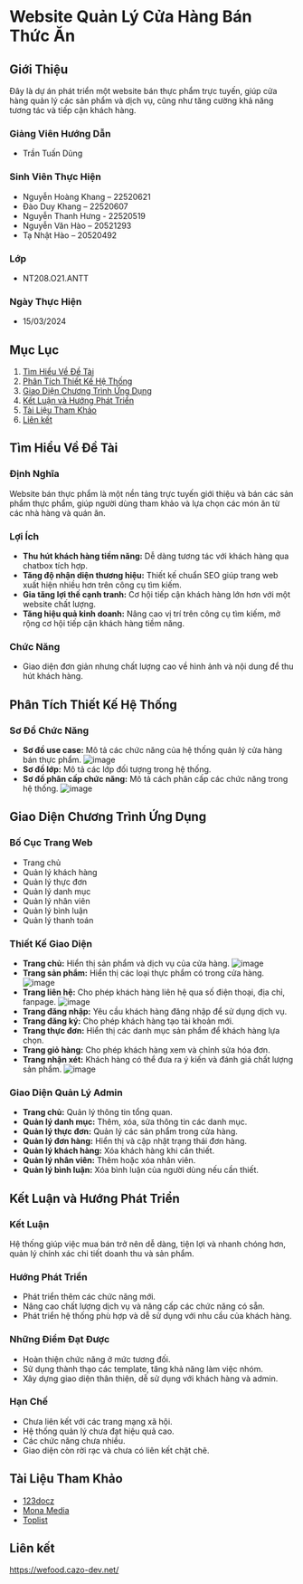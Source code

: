# Website Quản Lý Cửa Hàng Bán Thức Ăn

## Giới Thiệu
Đây là dự án phát triển một website bán thực phẩm trực tuyến, giúp cửa hàng quản lý các sản phẩm và dịch vụ, cũng như tăng cường khả năng tương tác và tiếp cận khách hàng.

### Giảng Viên Hướng Dẫn
- Trần Tuấn Dũng

### Sinh Viên Thực Hiện
- Nguyễn Hoàng Khang – 22520621
- Đào Duy Khang – 22520607
- Nguyễn Thanh Hưng - 22520519
- Nguyễn Văn Hào – 20521293
- Tạ Nhật Hào – 20520492

### Lớp
- NT208.O21.ANTT

### Ngày Thực Hiện
- 15/03/2024

## Mục Lục
1. [Tìm Hiểu Về Đề Tài](#tìm-hiểu-về-đề-tài)
2. [Phân Tích Thiết Kế Hệ Thống](#phân-tích-thiết-kế-hệ-thống)
3. [Giao Diện Chương Trình Ứng Dụng](#giao-diện-chương-trình-ứng-dụng)
4. [Kết Luận và Hướng Phát Triển](#kết-luận-và-hướng-phát-triển)
5. [Tài Liệu Tham Khảo](#tài-liệu-tham-khảo)
6. [Liên kết](#liên-kết)

## Tìm Hiểu Về Đề Tài
### Định Nghĩa
Website bán thực phẩm là một nền tảng trực tuyến giới thiệu và bán các sản phẩm thực phẩm, giúp người dùng tham khảo và lựa chọn các món ăn từ các nhà hàng và quán ăn.

### Lợi Ích
- **Thu hút khách hàng tiềm năng:** Dễ dàng tương tác với khách hàng qua chatbox tích hợp.
- **Tăng độ nhận diện thương hiệu:** Thiết kế chuẩn SEO giúp trang web xuất hiện nhiều hơn trên công cụ tìm kiếm.
- **Gia tăng lợi thế cạnh tranh:** Cơ hội tiếp cận khách hàng lớn hơn với một website chất lượng.
- **Tăng hiệu quả kinh doanh:** Nâng cao vị trí trên công cụ tìm kiếm, mở rộng cơ hội tiếp cận khách hàng tiềm năng.

### Chức Năng
- Giao diện đơn giản nhưng chất lượng cao về hình ảnh và nội dung để thu hút khách hàng.

## Phân Tích Thiết Kế Hệ Thống
### Sơ Đồ Chức Năng
- **Sơ đồ use case:** Mô tả các chức năng của hệ thống quản lý cửa hàng bán thực phẩm.
  ![image](https://github.com/tnhao962/NT208.O21-NHOM13/assets/130902830/ae74b279-60b1-4219-b6fd-940de050d004)
- **Sơ đồ lớp:** Mô tả các lớp đối tượng trong hệ thống.
- **Sơ đồ phân cấp chức năng:** Mô tả cách phân cấp các chức năng trong hệ thống.
  ![image](https://github.com/tnhao962/NT208.O21-NHOM13/assets/130902830/f8411859-0e1b-4728-b5ea-c2bf4a841606)


## Giao Diện Chương Trình Ứng Dụng
### Bố Cục Trang Web
- Trang chủ
- Quản lý khách hàng
- Quản lý thực đơn
- Quản lý danh mục
- Quản lý nhân viên
- Quản lý bình luận
- Quản lý thanh toán

### Thiết Kế Giao Diện
- **Trang chủ:** Hiển thị sản phẩm và dịch vụ của cửa hàng.
  ![image](https://github.com/tnhao962/NT208.O21-NHOM13/assets/130902830/1bbb6e7c-87d7-4aed-a2e3-745dc8ac3d55)
- **Trang sản phẩm:** Hiển thị các loại thực phẩm có trong cửa hàng.
  ![image](https://github.com/tnhao962/NT208.O21-NHOM13/assets/130902830/06cab251-94dc-4107-9900-aaf9468c8724)
- **Trang liên hệ:** Cho phép khách hàng liên hệ qua số điện thoại, địa chỉ, fanpage.
  ![image](https://github.com/tnhao962/NT208.O21-NHOM13/assets/130902830/a9737e72-afe7-4d0b-8c6a-bff7ea0b59c8)
- **Trang đăng nhập:** Yêu cầu khách hàng đăng nhập để sử dụng dịch vụ.
- **Trang đăng ký:** Cho phép khách hàng tạo tài khoản mới.
- **Trang thực đơn:** Hiển thị các danh mục sản phẩm để khách hàng lựa chọn.
- **Trang giỏ hàng:** Cho phép khách hàng xem và chỉnh sửa hóa đơn.
- **Trang nhận xét:** Khách hàng có thể đưa ra ý kiến và đánh giá chất lượng sản phẩm.
  ![image](https://github.com/tnhao962/NT208.O21-NHOM13/assets/130902830/c63dceee-d715-4931-9594-be7e564c6eba)

### Giao Diện Quản Lý Admin
- **Trang chủ:** Quản lý thông tin tổng quan.
- **Quản lý danh mục:** Thêm, xóa, sửa thông tin các danh mục.
- **Quản lý thực đơn:** Quản lý các sản phẩm trong cửa hàng.
- **Quản lý đơn hàng:** Hiển thị và cập nhật trạng thái đơn hàng.
- **Quản lý khách hàng:** Xóa khách hàng khi cần thiết.
- **Quản lý nhân viên:** Thêm hoặc xóa nhân viên.
- **Quản lý bình luận:** Xóa bình luận của người dùng nếu cần thiết.

## Kết Luận và Hướng Phát Triển
### Kết Luận
Hệ thống giúp việc mua bán trở nên dễ dàng, tiện lợi và nhanh chóng hơn, quản lý chính xác chi tiết doanh thu và sản phẩm.

### Hướng Phát Triển
- Phát triển thêm các chức năng mới.
- Nâng cao chất lượng dịch vụ và nâng cấp các chức năng có sẵn.
- Phát triển hệ thống phù hợp và dễ sử dụng với nhu cầu của khách hàng.

### Những Điểm Đạt Được
- Hoàn thiện chức năng ở mức tương đối.
- Sử dụng thành thạo các template, tăng khả năng làm việc nhóm.
- Xây dựng giao diện thân thiện, dễ sử dụng với khách hàng và admin.

### Hạn Chế
- Chưa liên kết với các trang mạng xã hội.
- Hệ thống quản lý chưa đạt hiệu quả cao.
- Các chức năng chưa nhiều.
- Giao diện còn rời rạc và chưa có liên kết chặt chẽ.

## Tài Liệu Tham Khảo
- [123docz](https://123docz.net/document/2397349-do-a-n-to-t-nghie-p-xay-dung-website-ban-hang.htm)
- [Mona Media](https://mona.media/thiet-ke-website-ban-thuc-an-nhanh)
- [Toplist](https://toplist.vn/top-list/website-thuc-pham-hang-dau-viet-nam-hien-nay-9529.htm)

## Liên kết
https://wefood.cazo-dev.net/
